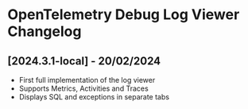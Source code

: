 # OpenTelemetry Debug Log Viewer Changelog

## [2024.3.1-local] - 20/02/2024

* First full implementation of the log viewer
* Supports Metrics, Activities and Traces
* Displays SQL and exceptions in separate tabs